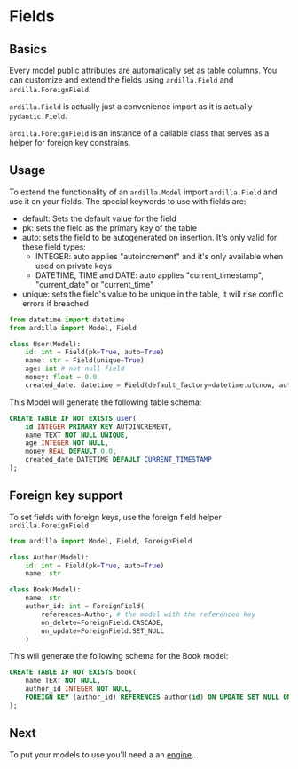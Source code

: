 # Fields

## Basics

Every model public attributes are automatically set as table columns.
You can customize and extend the fields using `ardilla.Field` and `ardilla.ForeignField`.

`ardilla.Field` is actually just a convenience import as it is actually `pydantic.Field`.

`ardilla.ForeignField` is an instance of a callable class that serves as a helper for foreign key constrains.

## Usage

To extend the functionality of an `ardilla.Model` import `ardilla.Field` and use it on your fields.
The special keywords to use with fields are:

- default: Sets the default value for the field
- pk: sets the field as the primary key of the table
- auto: sets the field to be autogenerated on insertion. It's only valid for these field types:
  - INTEGER: auto applies "autoincrement" and it's only available when used on private keys
  - DATETIME, TIME and DATE: auto applies "current_timestamp", "current_date" or "current_time"
- unique: sets the field's value to be unique in the table, it will rise conflic errors if breached

```py
from datetime import datetime
from ardilla import Model, Field

class User(Model):
    id: int = Field(pk=True, auto=True)
    name: str = Field(unique=True)
    age: int # not null field
    money: float = 0.0
    created_date: datetime = Field(default_factory=datetime.utcnow, auto=True)
```

This Model will generate the following table schema:
```sql
CREATE TABLE IF NOT EXISTS user(
    id INTEGER PRIMARY KEY AUTOINCREMENT,
    name TEXT NOT NULL UNIQUE,
    age INTEGER NOT NULL,
    money REAL DEFAULT 0.0,
    created_date DATETIME DEFAULT CURRENT_TIMESTAMP
);
```

## Foreign key support

To set fields with foreign keys, use the foreign field helper `ardilla.ForeignField`

```py
from ardilla import Model, Field, ForeignField

class Author(Model):
    id: int = Field(pk=True, auto=True)
    name: str

class Book(Model):
    name: str
    author_id: int = ForeignField(
        references=Author, # the model with the referenced key
        on_delete=ForeignField.CASCADE,
        on_update=ForeignField.SET_NULL
    )
```
This will generate the following schema for the Book model:
```sql
CREATE TABLE IF NOT EXISTS book(
    name TEXT NOT NULL,
    author_id INTEGER NOT NULL,
    FOREIGN KEY (author_id) REFERENCES author(id) ON UPDATE SET NULL ON DELETE CASCADE
);
```

## Next

To put your models to use you'll need a an [engine](engine.md)...